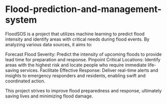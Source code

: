 # Flood-prediction-and-management-system
FloodSOS is a project that utilizes machine learning to predict flood intensity and identify areas with critical needs during flood events. By analyzing various data sources,
it aims to:

Forecast Flood Severity: Predict the intensity of upcoming floods to provide lead time for preparation and response.
Pinpoint Critical Locations: Identify areas with the highest risk and locate people who require immediate life-saving services.
Facilitate Effective Response: Deliver real-time alerts and insights to emergency responders and residents, enabling swift and coordinated action.

This project strives to improve flood preparedness and response, ultimately saving lives and minimizing flood damage.


